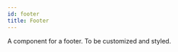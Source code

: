 ```yaml
---
id: footer
title: Footer
---
```


<a class="SourceView-page" href="https://github.com/aptuitiv/cacao/blob/master/src/css/components/footer/footer.css"></a>

A component for a footer. To be customized and styled.